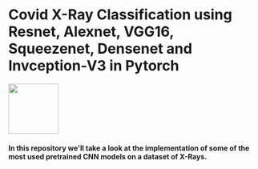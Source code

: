 # Covid X-Ray Classification using Resnet, Alexnet, VGG16, Squeezenet, Densenet and Invception-V3 in Pytorch 
<p align="left"><img width="100" src="https://media-thumbs.golden.com/OLqzmrmwAzY1P7Sl29k2T9WjJdM=/200x200/smart/golden-storage-production.s3.amazonaws.com/topic_images/e08914afa10a4179893eeb07cb5e4713.png" /></p>

#### In this repository we'll take a look at the implementation of some of the most used pretrained CNN models on a dataset of X-Rays.
